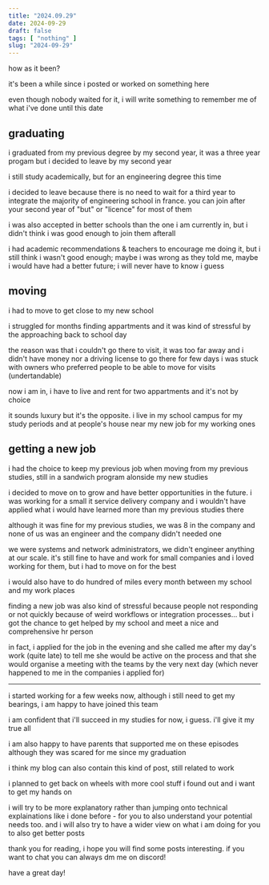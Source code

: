 ```yaml
---
title: "2024.09.29"
date: 2024-09-29
draft: false
tags: [ "nothing" ]
slug: "2024-09-29"
---
```


<!-- prologue -->

how as it been?

<!-- article -->

it's been a while since i posted or worked on something here

even though nobody waited for it, i will write something to remember me of what i've done until this date

## graduating

i graduated from my previous degree by my second year, it was a three year progam but i decided to leave by my second year

i still study academically, but for an engineering degree this time

i decided to leave because there is no need to wait for a third year to integrate the majority of engineering school in france. you can join after your second year of "but" or "licence" for most of them

i was also accepted in better schools than the one i am currently in, but i didn't think i was good enough to join them afterall

i had academic recommendations & teachers to encourage me doing it, but i still think i wasn't good enough; maybe i was wrong as they told me, maybe i would have had a better future; i will never have to know i guess

## moving

i had to move to get close to my new school

i struggled for months finding appartments and it was kind of stressful by the approaching back to school day

the reason was that i couldn't go there to visit, it was too far away and i didn't have money nor a driving license to go there for few days i was stuck with owners who preferred people to be able to move for visits (undertandable)

now i am in, i have to live and rent for two appartments and it's not by choice

it sounds luxury but it's the opposite. i live in my school campus for my study periods and at people's house near my new job for my working ones

## getting a new job

i had the choice to keep my previous job when moving from my previous studies, still in a sandwich program alonside my new studies

i decided to move on to grow and have better opportunities in the future. i was working for a small it service delivery company and i wouldn't have applied what i would have learned more than my previous studies there

although it was fine for my previous studies, we was 8 in the company and none of us was an engineer and the company didn't needed one

we were systems and network administrators, we didn't engineer anything at our scale. it's still fine to have and work for small companies and i loved working for them, but i had to move on for the best

i would also have to do hundred of miles every month between my school and my work places

finding a new job was also kind of stressful because people not responding or not quickly because of weird workflows or integration  processes... but i got the chance to get helped by my school and meet a nice and comprehensive hr person

in fact, i applied for the job in the evening and she called me after my day's work (quite late) to tell me she would be active on the process and that she would organise a meeting with the teams by the very next day (which never happened to me in the companies i applied for)

---

i started working for a few weeks now, although i still need to get my bearings, i am happy to have joined this team

i am confident that i'll succeed in my studies for now, i guess. i'll give it my true all

i am also happy to have parents that supported me on these episodes although they was scared for me since my graduation

i think my blog can also contain this kind of post, still related to work

i planned to get back on wheels with more cool stuff i found out and i want to get my hands on

i will try to be more explanatory rather than jumping onto technical explainations like i done before - for you to also understand your potential needs too. and i will also try to have a wider view on what i am doing for you to also get better posts

thank you for reading, i hope you will find some posts interesting. if you want to chat you can always dm me on discord!

have a great day!